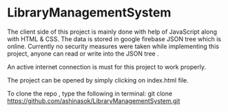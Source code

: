 # LibraryManagementSystem

The client side of this project is mainly done with help of JavaScript along with HTML & CSS.
The data is stored in google firebase JSON tree which is online.
Currently no security measures were taken while implementing this project, anyone can read or write into
the JSON tree .

An active internet connection is must for this project to work properly.

The project can be opened by simply clicking on index.html file.

To clone the repo , type the following in terminal: git clone https://github.com/ashinasok/LibraryManagementSystem.git
